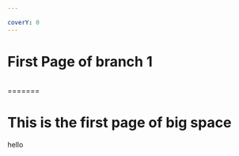 ```yaml
---

coverY: 0
---
```


# First Page of branch 1

<figure><img src="https://images.unsplash.com/photo-1706109454060-c3d43698750e?crop=entropy&#x26;cs=srgb&#x26;fm=jpg&#x26;ixid=M3wxOTcwMjR8MHwxfHJhbmRvbXx8fHx8fHx8fDE3MDkxMTg1MDZ8&#x26;ixlib=rb-4.0.3&#x26;q=85" alt=""><figcaption></figcaption></figure>
=======


# This is the first page of big space

hello

